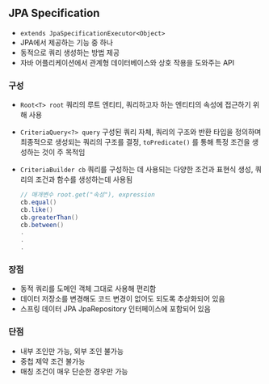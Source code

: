 ## JPA Specification

- `extends JpaSpecificationExecutor<Object>`
- JPA에서 제공하는 기능 중 하나
- 동적으로 쿼리 생성하는 방법 제공
- 자바 어플리케이션에서 관계형 데이터베이스와 상호 작용을 도와주는 API

### 구성

- `Root<T> root` 쿼리의 루트 엔티티, 쿼리하고자 하는 엔티티의 속성에 접근하기 위해 사용
- `CriteriaQuery<?> query` 구성된 쿼리 자체, 쿼리의 구조와 반환 타입을 정의하며 최종적으로 생성되는 쿼리의 구조를 결정, `toPredicate()` 를 통해 특정 조건을 생성하는 것이 주 목적임
- `CriteriaBuilder cb` 쿼리를 구성하는 데 사용되는 다양한 조건과 표현식 생성, 쿼리의 조건과 함수를 생성하는데 사용됨

    ```java
    // 매개변수 root.get("속성"), expression
    cb.equal()
    cb.like()
    cb.greaterThan()
    cb.between()
    .
    .
    .
    ```


### 장점

- 동적 쿼리를 도메인 객체 그대로 사용해 편리함
- 데이터 저장소를 변경해도 코드 변경이 없어도 되도록 추상화되어 있음
- 스프링 데이터 JPA JpaRepository 인터페이스에 포함되어 있음

### 단점

- 내부 조인만 가능, 외부 조인 불가능
- 중첩 제약 조건 불가능
- 매칭 조건이 매우 단순한 경우만 가능